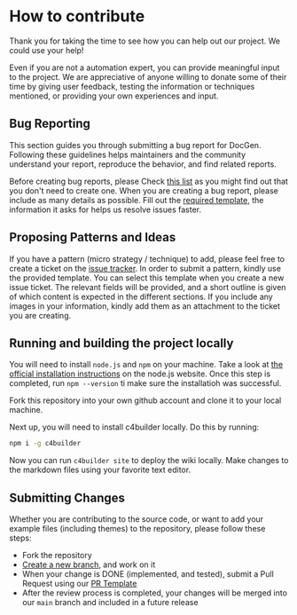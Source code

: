 # How to contribute

Thank you for taking the time to see how you can help out our
project. We could use your help!

Even if you are not a automation expert, you can provide meaningful input to the project.
We are appreciative of anyone willing to donate some of their time by giving user feedback, testing the information or techniques mentioned, or providing your own experiences and input.

## Bug Reporting

This section guides you through submitting a bug report for DocGen. Following these guidelines helps maintainers and the community understand your report, reproduce the behavior, and find related reports.

Before creating bug reports, please Check [this list](./issues) as you might find out that you don't need to create one.
When you are creating a bug report, please include as many details as possible.
Fill out the [required template](../.github/ISSUE_TEMPLATE/bug_report.md), the information it asks for helps us resolve issues faster.

## Proposing Patterns and Ideas

If you have a pattern (micro strategy / technique) to add, please feel free to create a ticket on the [issue tracker](./issues). In order to submit a pattern, kindly use the provided template. You can select this template when you create a new issue ticket. The relevant fields will be provided, and a short outline is given of which content is expected in the different sections. If you include any images in your information, kindly add them as an attachment to the ticket you are creating.

## Running and building the project locally

You will need to install `node.js` and `npm` on your machine.
Take a look at [the official installation instructions](https://nodejs.org/en/download/) on the node.js website.
Once this step is completed, run `npm --version` ti make sure the installatioh was successful.

Fork this repository into your own github account and clone it to your local machine.

Next up, you will need to install c4builder locally.
Do this by running:

```bash
npm i -g c4builder
```

Now you can run `c4builder site` to deploy the wiki locally.
Make changes to the markdown files using your favorite text editor.

## Submitting Changes

Whether you are contributing to the source code, or want to add your example files (including themes) to the repository,
please follow these steps:

- Fork the repository
- [Create a new branch](https://guides.github.com/introduction/flow/), and work on it
- When your change is DONE (implemented, and tested), submit a Pull Request using our [PR Template](../github/pull_request_template.md)
- After the review process is completed, your changes will be merged into our `main` branch and included in a future release
